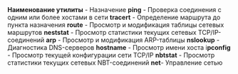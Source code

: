 |   |   |
|---|---|
 
**Наименование утилиты** -  Назначение 
**ping** - Проверка соединения с одним или более хостами в сети
**tracert** - Определение маршрута до пункта назначения
**route** - Просмотр и модификация таблицы сетевых маршрутов
**neststat** - Просмотр статистики текущих сетевых TCP/IP-соединений
**arp** - Просмотр и модификация ARP-таблицы
**nslookup** - Диагностика DNS-серверов
**hostname** - Просмотр имени хоста
i**pconfig** - Просмотр текущей конфигурации сети TCP/IP
**nbtstat** - Просмотр статистики текущих сетевых NBT-соединений
**net**- Управление сетью 